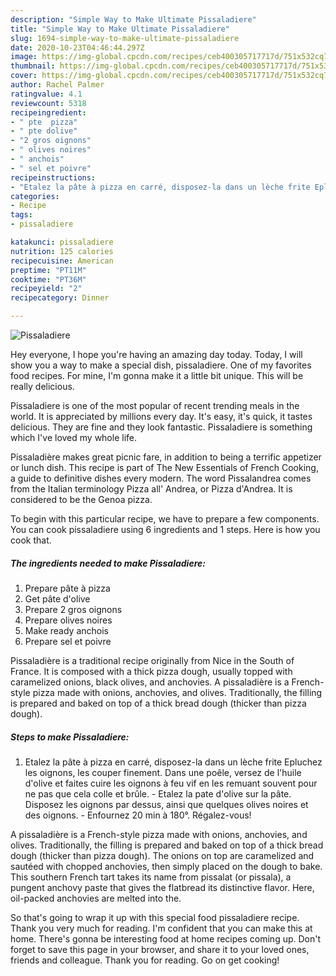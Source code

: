 ```yaml
---
description: "Simple Way to Make Ultimate Pissaladiere"
title: "Simple Way to Make Ultimate Pissaladiere"
slug: 1694-simple-way-to-make-ultimate-pissaladiere
date: 2020-10-23T04:46:44.297Z
image: https://img-global.cpcdn.com/recipes/ceb400305717717d/751x532cq70/pissaladiere-photo-principale-de-la-recette.jpg
thumbnail: https://img-global.cpcdn.com/recipes/ceb400305717717d/751x532cq70/pissaladiere-photo-principale-de-la-recette.jpg
cover: https://img-global.cpcdn.com/recipes/ceb400305717717d/751x532cq70/pissaladiere-photo-principale-de-la-recette.jpg
author: Rachel Palmer
ratingvalue: 4.1
reviewcount: 5318
recipeingredient:
- " pte  pizza"
- " pte dolive"
- "2 gros oignons"
- " olives noires"
- " anchois"
- " sel et poivre"
recipeinstructions:
- "Etalez la pâte à pizza en carré, disposez-la dans un lèche frite Epluchez les oignons, les couper finement. Dans une poêle, versez de l&#39;huile d&#39;olive et faites cuire les oignons à feu vif en les remuant souvent pour ne pas que cela colle et brûle. Etalez la pate d&#39;olive sur la pâte. Disposez les oignons par dessus, ainsi que quelques olives noires et des oignons. Enfournez 20 min à 180°. Régalez-vous!"
categories:
- Recipe
tags:
- pissaladiere

katakunci: pissaladiere 
nutrition: 125 calories
recipecuisine: American
preptime: "PT11M"
cooktime: "PT36M"
recipeyield: "2"
recipecategory: Dinner

---
```



![Pissaladiere](https://img-global.cpcdn.com/recipes/ceb400305717717d/751x532cq70/pissaladiere-photo-principale-de-la-recette.jpg)

Hey everyone, I hope you're having an amazing day today. Today, I will show you a way to make a special dish, pissaladiere. One of my favorites food recipes. For mine, I'm gonna make it a little bit unique. This will be really delicious.

Pissaladiere is one of the most popular of recent trending meals in the world. It is appreciated by millions every day. It's easy, it's quick, it tastes delicious. They are fine and they look fantastic. Pissaladiere is something which I've loved my whole life.

Pissaladière makes great picnic fare, in addition to being a terrific appetizer or lunch dish. This recipe is part of The New Essentials of French Cooking, a guide to definitive dishes every modern. The word Pissalandrea comes from the Italian terminology Pizza all&#39; Andrea, or Pizza d&#39;Andrea. It is considered to be the Genoa pizza.


To begin with this particular recipe, we have to prepare a few components. You can cook pissaladiere using 6 ingredients and 1 steps. Here is how you cook that.

<!--inarticleads1-->

##### The ingredients needed to make Pissaladiere:

1. Prepare  pâte à pizza
1. Get  pâte d&#39;olive
1. Prepare 2 gros oignons
1. Prepare  olives noires
1. Make ready  anchois
1. Prepare  sel et poivre


Pissaladière is a traditional recipe originally from Nice in the South of France. It is composed with a thick pizza dough, usually topped with caramelized onions, black olives, and anchovies. A pissaladière is a French-style pizza made with onions, anchovies, and olives. Traditionally, the filling is prepared and baked on top of a thick bread dough (thicker than pizza dough). 

<!--inarticleads2-->

##### Steps to make Pissaladiere:

1. Etalez la pâte à pizza en carré, disposez-la dans un lèche frite Epluchez les oignons, les couper finement. Dans une poêle, versez de l&#39;huile d&#39;olive et faites cuire les oignons à feu vif en les remuant souvent pour ne pas que cela colle et brûle. - Etalez la pate d&#39;olive sur la pâte. Disposez les oignons par dessus, ainsi que quelques olives noires et des oignons. - Enfournez 20 min à 180°. Régalez-vous!


A pissaladière is a French-style pizza made with onions, anchovies, and olives. Traditionally, the filling is prepared and baked on top of a thick bread dough (thicker than pizza dough). The onions on top are caramelized and sautéed with chopped anchovies, then simply placed on the dough to bake. This southern French tart takes its name from pissalat (or pissala), a pungent anchovy paste that gives the flatbread its distinctive flavor. Here, oil-packed anchovies are melted into the. 

So that's going to wrap it up with this special food pissaladiere recipe. Thank you very much for reading. I'm confident that you can make this at home. There's gonna be interesting food at home recipes coming up. Don't forget to save this page in your browser, and share it to your loved ones, friends and colleague. Thank you for reading. Go on get cooking!
